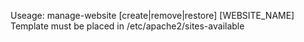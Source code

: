 Useage: manage-website [create|remove|restore] [WEBSITE_NAME]
Template must be placed in /etc/apache2/sites-available
